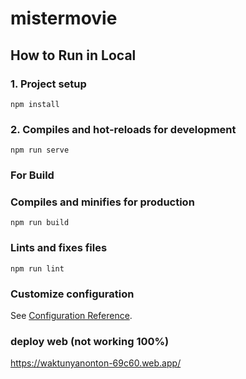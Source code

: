 # mistermovie

## How to Run in Local

### 1. Project setup
```
npm install
```

### 2. Compiles and hot-reloads for development
```
npm run serve
```

### For Build
### Compiles and minifies for production
```
npm run build
```

### Lints and fixes files
```
npm run lint
```

### Customize configuration
See [Configuration Reference](https://cli.vuejs.org/config/).

### deploy web (not working 100%)
https://waktunyanonton-69c60.web.app/
